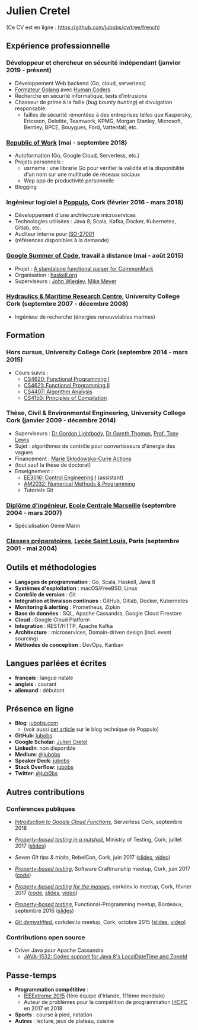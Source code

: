 # Julien Cretel

(Ce CV est en ligne : https://github.com/jubobs/cv/tree/french)

## Expérience professionnelle

### Développeur et chercheur en sécurité indépendant (janvier 2019 - présent)

* Développement Web backend (Go, cloud, serverless)
* [Formateur Golang][gohc] avec [Human Coders][hc]
* Recherche en sécurité informatique, tests d'intrusions
* Chasseur de prime à la faille (_bug bounty hunting_) et divulgation responsable:
    * failles de sécurité remontées à des entreprises telles que Kaspersky,
      Ericsson, Deloitte, Teamwork, KPMG, Morgan Stanley, Microsoft, Bentley,
      BPCE, Bouygues, Ford, Vattenfall, etc.

### [Republic of Work][row] (mai - septembre 2018)

* Autoformation (Go, Google Cloud, Serverless, etc.)
* Projets personnels :
    * usrname : une librarie Go pour vérifier la validité et la disponibilité
      d'un nom sur une multitude de réseaux sociaux
    * Wep app de productivité personnelle
* Blogging

### Ingénieur logiciel à [Poppulo](https://www.poppulo.com/), Cork (février 2016 - mars 2018)

* Développement d'une architecture microservices
* Technologies utilisées : Java 8, Scala, Kafka, Docker, Kubernetes, Gitlab, etc.
* Auditeur interne pour [ISO-27001][iso]
* (références disponibles à la demande)

### [Google Summer of Code][gsoc], travail à distance (mai - août 2015)

* Projet : [A standalone functional parser for CommonMark][gsoc-project]
* Organisation : [haskell.org](https://www.haskell.org/)
* Superviseurs : [John Wiegley][jwiegley], [Mike Meyer][mmeyer]


### [Hydraulics & Maritime Research Centre][hmrc], University College Cork (septembre 2007 - décembre 2008)

* Ingénieur de recherche (énergies renouvelables marines)


## Formation

### Hors cursus, University College Cork (septembre 2014 - mars 2015)

* Cours suivis :
    * [CS4620: Functional Programming I][cs4620]
    * [CS4621: Functional Programming II][cs4621]
    * [CS4407: Algorithm Analysis][cs4407]
    * [CS4150: Principles of Compilation][cs4150]


### Thèse, Civil & Environmental Engineering, University College Cork (janvier 2009 - décembre 2014)
* Superviseurs : [Dr Gordon Lightbody][gordon], [Dr Gareth Thomas][gareth], [Prof. Tony Lewis][tony]
* Sujet : algorithmes de contrôle pour convertisseurs d'énergie des vagues
* Financement : [Marie Skłodowska-Curie Actions][msca]
* (tout sauf la thèse de doctorat)
* Enseignement :
    * [EE3016: Control Engineering I][ee3016] (assistant)
    * [AM2032: Numerical Methods & Programming][am2032]
    * Tutoriels Git

### [Diplôme d'ingénieur][ingenieur], [Ecole Centrale Marseille][centrale-marseille] (septembre 2004 - mars 2007)

* Spécialisation Génie Marin


### [Classes préparatoires][prepa], [Lycée Saint Louis][st-louis], Paris (septembre 2001 - mai 2004)


## Outils et méthodologies

* **Langages de programmation** : Go, Scala, Haskell, Java 8
* **Systèmes d'exploitation** : macOS/FreeBSD, Linux
* **Contrôle de version** : Git
* **Intégration et livraison continues** : GitHub, Gitlab, Docker, Kubernetes
* **Monitoring & alerting** : Prometheus, Zipkin
* **Base de données** : SQL, Apache Cassandra, Google Cloud Firestore
* **Cloud** : Google Cloud Platform
* **Integration** : REST/HTTP, Apache Kafka
* **Architecture** : microservices, Domain-driven design (incl. event sourcing)
* **Méthodes de conception** : DevOps, Kanban


## Langues parlées et écrites

* **français** : langue natale
* **anglais** : courant
* **allemand** : débutant


## Présence en ligne

* **Blog**: [jubobs.com](https://jubobs.com)
    * (voir aussi [cet article][poppulo-blogpost] sur le blog technique de Poppulo)
* **GitHub**: [jubobs](https://github.com/jubobs)
* **Google Scholar**: [Julien Cretel][google-scholar]
* **LinkedIn**: non disponible
* **Medium**: [@jubobs](https://medium.com/@jubobs)
* **Speaker Deck**: [jubobs](https://speakerdeck.com/jubobs)
* **Stack Overflow**: [jubobs][stackoverflow]
* **Twitter**: [@jub0bs](https://twitter.com/jub0bs)


## Autres contributions

### Conférences publiques

* [_Introduction to Google Cloud Functions_][gcf-cork-serverless-meetup],
  Serverless Cork, septembre 2018

* [_Property-based testing in a nutshell_][pbt-ministry-meetup],
  Ministry of Testing, Cork, juillet 2017
  ([slides][pbt-ministry-slides])

* _Seven Git tips & tricks_,
  RebelCon, Cork, juin 2017
  ([slides][7-git-slides], [video][7-git-video])

* [_Property-based testing_][pbt-crafters-meetup],
  Software Craftmanship meetup, Cork, juin 2017
  ([code][pbt-crafters-code])

* [_Property-based testing for the masses_][pbt-corkdev-meetup],
  corkdev.io meetup, Cork, février 2017
  ([code][pbt-corkdev-code], [slides][pbt-corkdev-slides], [video][pbt-corkdev-video])

* [_Property-based testing_][pbt-bdx-meetup],
  Functional-Programming meetup, Bordeaux, septembre 2016
  ([slides][pbt-bdx-slides])

* [_Git demystified_][git-demystified-meetup],
  corkdev.io meetup, Cork, octobre 2015
  ([slides][git-demystified-slides], [video][git-demystified-video])


### Contributions open source

* Driver Java pour Apache Cassandra
    * [JAVA-1532: Codec support for Java 8's LocalDateTime and ZoneId][java1532]

## Passe-temps

* **Programmation compétitive** :
    * [IEEExtreme 2015][ieeextreme] (1ère équipe d'Irlande, 111ème mondiale)
    * Auteur de problèmes pour la compétition de programmation [IrlCPC][irlcpc] en 2017 et 2018
* **Sports** : course à pied, natation
* **Autres** : lecture, jeux de plateau, cuisine


[7-git-video]: https://www.youtube.com/watch?v=1mJQdcDi7z0
[7-git-slides]: https://speakerdeck.com/jubobs/7-git-tips-and-tricks-by-jubobs

[am2032]: https://www.ucc.ie/admin/registrar/modules/descriptions/AM.html#AM2032

[centrale-marseille]: https://www.centrale-marseille.fr/en

[cs4150]: https://www.ucc.ie/admin/registrar/modules/descriptions/page014.html#CS4150
[cs4620]: https://www.ucc.ie/admin/registrar/modules/descriptions/page014.html#CS4620
[cs4621]: https://www.ucc.ie/admin/registrar/modules/descriptions/page014.html#CS4621
[cs4407]: https://www.ucc.ie/admin/registrar/modules/descriptions/page014.html#CS4407

[ee3016]: https://www.ucc.ie/admin/registrar/modules/descriptions/EE.html#EE3016

[pbt-bdx-meetup]: https://www.meetup.com/bdx-fp/events/233327084/
[pbt-bdx-slides]: https://speakerdeck.com/jubobs/property-based-testing-1

[gareth]: http://research.ucc.ie/profiles/2001/g.thomas@ucc.ie

[gcf-cork-serverless-meetup]: https://www.meetup.com/Serverless-Cork/events/254404435/

[git-demystified-meetup]: https://www.meetup.com/corkdev-io/events/225761607/
[git-demystified-slides]: https://github.com/jubobs/talks/blob/master/corkdev-oct2015/slides.md
[git-demystified-video]: https://www.youtube.com/watch?v=nvUbAkncoso

[gohc]: https://www.humancoders.com/formations/go

[google-scholar]: https://scholar.google.com/citations?user=SLDeQ5wAAAAJ

[gordon]: http://publish.ucc.ie/researchprofiles/D013/glightbody

[gsoc]: https://summerofcode.withgoogle.com/
[gsoc-project]: https://www.google-melange.com/archive/gsoc/2015/orgs/haskell/projects/jubobs.html

[hc]: https://www.humancoders.com

[hmrc]: http://www.marei.ie/

[msca]: http://ec.europa.eu/research/mariecurieactions/

[ieeextreme]: http://ieeextreme.org/

[ingenieur]: https://en.wikipedia.org/wiki/Dipl%C3%B4me_d%27Ing%C3%A9nieur
[iso]: https://www.iso.org/isoiec-27001-information-security.html
[irlcpc]: https://www.insight-centre.org/content/irish-collegiate-programming-contest-irlcpc
[java1532]: https://github.com/datastax/java-driver/pull/1016
[jwiegley]: http://www.newartisans.com
[mmeyer]: http://blog.mired.org

[pbt-corkdev-meetup]: https://www.meetup.com/corkdev-io/events/237848006/
[pbt-corkdev-code]: https://github.com/jubobs/corkdev-feb-2017
[pbt-corkdev-slides]: https://speakerdeck.com/jubobs/property-based-testing-for-the-masses
[pbt-corkdev-video]: https://www.youtube.com/watch?v=h96c-coQWkE

[pbt-crafters-code]: https://github.com/jubobs/Cork-Software-Craftsmanship-workshop-on-property-based-testing
[pbt-crafters-meetup]: https://www.meetup.com/Cork-Software-Craftsmanship-Meetup/events/239666281/

[pbt-ministry-slides]: https://speakerdeck.com/jubobs/property-based-testing-in-a-nutshell
[pbt-ministry-meetup]: https://www.meetup.com/Ministry-of-Testing-Cork/events/240736464/

[poppulo]: https://www.poppulo.com/
[poppulo-blogpost]: http://techblog.poppulo.com/use-custom-value-classes-for-greater-abstraction-and-type-safety/

[prepa]: https://en.wikipedia.org/wiki/Classe_pr%C3%A9paratoire_aux_grandes_%C3%A9coles

[row]: http://www.republicofwork.com/

[st-louis]: http://www.lycee-saintlouis.fr/
[stackoverflow]: https://stackoverflow.com/users/2541573/jubobs?tab=profile

[tony]: http://research.ucc.ie/profiles/D012/tlewis

[usrname]: https://github.com/jubobs/usrname
